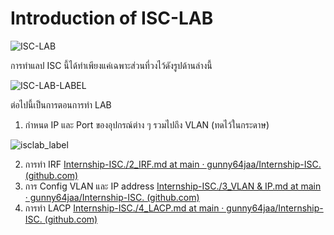 # Introduction of ISC-LAB
![ISC-LAB](https://github.com/gunny64jaa/Internship-ISC./assets/102170391/4718a75c-551c-4f87-9c5d-b422e7904488)

การทำแลป ISC นี้ได้ทำเพียงแค่เฉพาะส่วนที่วงไว้ดังรูปด้านล่างนี้

![ISC-LAB-LABEL](https://github.com/gunny64jaa/Internship-ISC./assets/102170391/9ece6569-630f-4def-9e88-cb61f21c6d6d)

ต่อไปนี้เป็นการตอนการทำ LAB
1. กำหนด IP และ Port ของอุปกรณ์ต่าง ๆ รวมไปถึง VLAN (ทดไว้ในกระดาษ)

![isclab_label](https://github.com/gunny64jaa/Internship-ISC./assets/102170391/7bdd377a-5dc2-446e-8a8c-7759dfdcd3ca)
   
2. การทำ IRF
[Internship-ISC./2_IRF.md at main · gunny64jaa/Internship-ISC. (github.com)](https://github.com/gunny64jaa/Internship-ISC./blob/main/2_IRF.md)
3. การ Config VLAN และ IP address
[Internship-ISC./3_VLAN & IP.md at main · gunny64jaa/Internship-ISC. (github.com)](https://github.com/gunny64jaa/Internship-ISC./blob/main/3_VLAN%20%26%20IP.md)
4. การทำ LACP
[Internship-ISC./4_LACP.md at main · gunny64jaa/Internship-ISC. (github.com)](https://github.com/gunny64jaa/Internship-ISC./blob/main/4_LACP.md)
